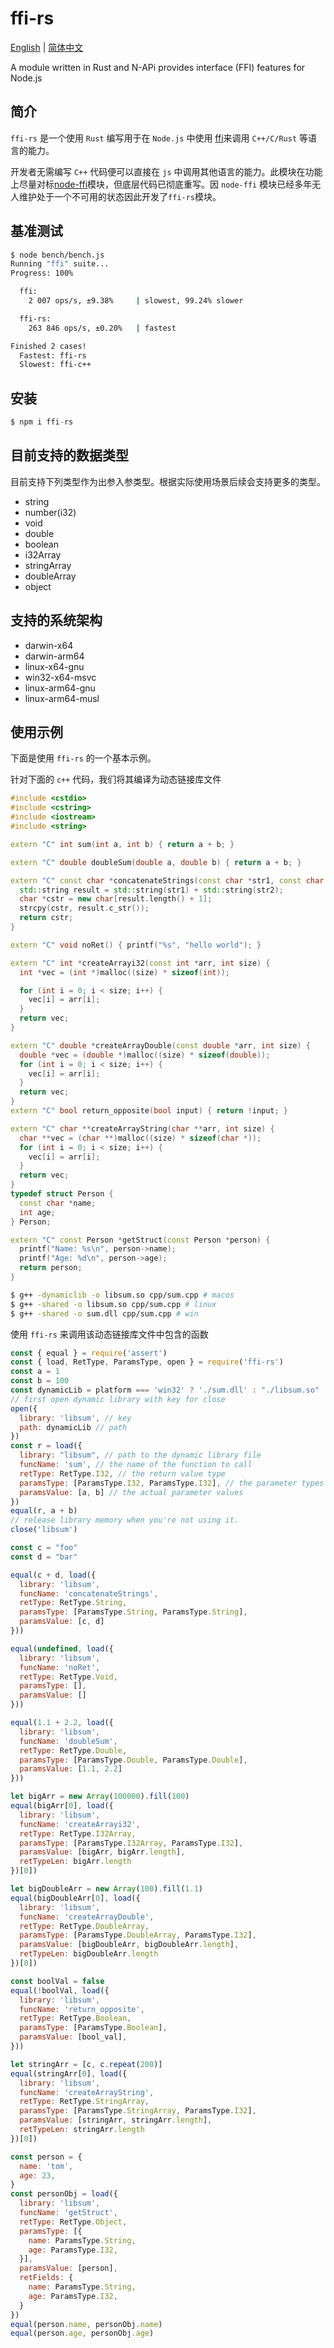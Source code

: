 # ffi-rs

<div>
<a href="https://github.com/zhangyuang/node-ffi-rs/blob/master/README.md">English</a> | <a href="https://github.com/zhangyuang/node-ffi-rs/blob/master/README_Zh.md">简体中文</a>
</div>

A module written in Rust and N-APi provides interface (FFI) features for Node.js


## 简介

`ffi-rs` 是一个使用 `Rust` 编写用于在 `Node.js` 中使用 [ffi](https://en.wikipedia.org/wiki/Foreign_function_interface)来调用 `C++/C/Rust` 等语言的能力。

开发者无需编写 `C++` 代码便可以直接在 `js` 中调用其他语言的能力。此模块在功能上尽量对标[node-ffi](https://github.com/node-ffi/node-ffi)模块，但底层代码已彻底重写。因 `node-ffi` 模块已经多年无人维护处于一个不可用的状态因此开发了`ffi-rs`模块。

## 基准测试

```bash
$ node bench/bench.js
Running "ffi" suite...
Progress: 100%

  ffi:
    2 007 ops/s, ±9.38%     | slowest, 99.24% slower

  ffi-rs:
    263 846 ops/s, ±0.20%   | fastest

Finished 2 cases!
  Fastest: ffi-rs
  Slowest: ffi-c++

```
## 安装

```js
$ npm i ffi-rs
```

## 目前支持的数据类型

目前支持下列类型作为出参入参类型。根据实际使用场景后续会支持更多的类型。

- string
- number(i32)
- void
- double
- boolean
- i32Array
- stringArray
- doubleArray
- object

## 支持的系统架构

- darwin-x64
- darwin-arm64
- linux-x64-gnu
- win32-x64-msvc
- linux-arm64-gnu
- linux-arm64-musl


## 使用示例

下面是使用 `ffi-rs` 的一个基本示例。

针对下面的 `c++` 代码，我们将其编译为动态链接库文件

```cpp
#include <cstdio>
#include <cstring>
#include <iostream>
#include <string>

extern "C" int sum(int a, int b) { return a + b; }

extern "C" double doubleSum(double a, double b) { return a + b; }

extern "C" const char *concatenateStrings(const char *str1, const char *str2) {
  std::string result = std::string(str1) + std::string(str2);
  char *cstr = new char[result.length() + 1];
  strcpy(cstr, result.c_str());
  return cstr;
}

extern "C" void noRet() { printf("%s", "hello world"); }

extern "C" int *createArrayi32(const int *arr, int size) {
  int *vec = (int *)malloc((size) * sizeof(int));

  for (int i = 0; i < size; i++) {
    vec[i] = arr[i];
  }
  return vec;
}

extern "C" double *createArrayDouble(const double *arr, int size) {
  double *vec = (double *)malloc((size) * sizeof(double));
  for (int i = 0; i < size; i++) {
    vec[i] = arr[i];
  }
  return vec;
}
extern "C" bool return_opposite(bool input) { return !input; }

extern "C" char **createArrayString(char **arr, int size) {
  char **vec = (char **)malloc((size) * sizeof(char *));
  for (int i = 0; i < size; i++) {
    vec[i] = arr[i];
  }
  return vec;
}
typedef struct Person {
  const char *name;
  int age;
} Person;

extern "C" const Person *getStruct(const Person *person) {
  printf("Name: %s\n", person->name);
  printf("Age: %d\n", person->age);
  return person;
}
```

```bash
$ g++ -dynamiclib -o libsum.so cpp/sum.cpp # macos
$ g++ -shared -o libsum.so cpp/sum.cpp # linux
$ g++ -shared -o sum.dll cpp/sum.cpp # win
```

使用 `ffi-rs` 来调用该动态链接库文件中包含的函数

```js
const { equal } = require('assert')
const { load, RetType, ParamsType, open } = require('ffi-rs')
const a = 1
const b = 100
const dynamicLib = platform === 'win32' ? './sum.dll' : "./libsum.so"
// first open dynamic library with key for close
open({
  library: 'libsum', // key
  path: dynamicLib // path
})
const r = load({
  library: "libsum", // path to the dynamic library file
  funcName: 'sum', // the name of the function to call
  retType: RetType.I32, // the return value type
  paramsType: [ParamsType.I32, ParamsType.I32], // the parameter types
  paramsValue: [a, b] // the actual parameter values
})
equal(r, a + b)
// release library memory when you're not using it.
close('libsum')

const c = "foo"
const d = "bar"

equal(c + d, load({
  library: 'libsum',
  funcName: 'concatenateStrings',
  retType: RetType.String,
  paramsType: [ParamsType.String, ParamsType.String],
  paramsValue: [c, d]
}))

equal(undefined, load({
  library: 'libsum',
  funcName: 'noRet',
  retType: RetType.Void,
  paramsType: [],
  paramsValue: []
}))

equal(1.1 + 2.2, load({
  library: 'libsum',
  funcName: 'doubleSum',
  retType: RetType.Double,
  paramsType: [ParamsType.Double, ParamsType.Double],
  paramsValue: [1.1, 2.2]
}))

let bigArr = new Array(100000).fill(100)
equal(bigArr[0], load({
  library: 'libsum',
  funcName: 'createArrayi32',
  retType: RetType.I32Array,
  paramsType: [ParamsType.I32Array, ParamsType.I32],
  paramsValue: [bigArr, bigArr.length],
  retTypeLen: bigArr.length
})[0])

let bigDoubleArr = new Array(100).fill(1.1)
equal(bigDoubleArr[0], load({
  library: 'libsum',
  funcName: 'createArrayDouble',
  retType: RetType.DoubleArray,
  paramsType: [ParamsType.DoubleArray, ParamsType.I32],
  paramsValue: [bigDoubleArr, bigDoubleArr.length],
  retTypeLen: bigDoubleArr.length
})[0])

const boolVal = false
equal(!boolVal, load({
  library: 'libsum',
  funcName: 'return_opposite',
  retType: RetType.Boolean,
  paramsType: [ParamsType.Boolean],
  paramsValue: [bool_val],
}))

let stringArr = [c, c.repeat(200)]
equal(stringArr[0], load({
  library: 'libsum',
  funcName: 'createArrayString',
  retType: RetType.StringArray,
  paramsType: [ParamsType.StringArray, ParamsType.I32],
  paramsValue: [stringArr, stringArr.length],
  retTypeLen: stringArr.length
})[0])

const person = {
  name: 'tom',
  age: 23,
}
const personObj = load({
  library: 'libsum',
  funcName: 'getStruct',
  retType: RetType.Object,
  paramsType: [{
    name: ParamsType.String,
    age: ParamsType.I32,
  }],
  paramsValue: [person],
  retFields: {
    name: ParamsType.String,
    age: ParamsType.I32,
  }
})
equal(person.name, personObj.name)
equal(person.age, personObj.age)
```
